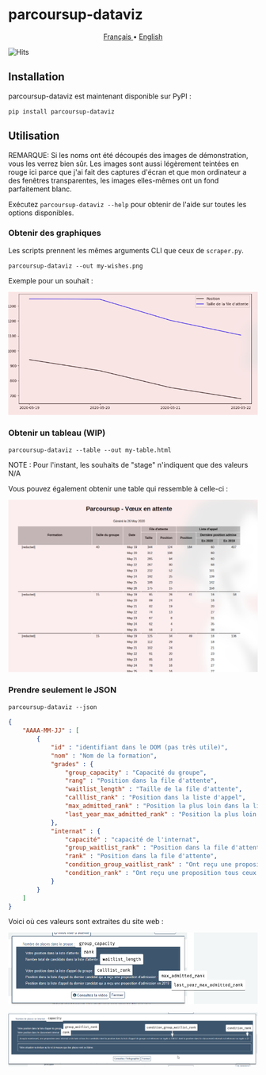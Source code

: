 # parcoursup-dataviz

<center> <a href="README_FR.md"> Français </a> &bull; <a href="README.md"> English </a> </center>

![Hits](https://hitcounter.pythonanywhere.com/count/tag.svg?url=https%3A%2F%2Fgithub.com%2Fewen-lbh%2Fparcoursup-dataviz)


## Installation

parcoursup-dataviz est maintenant disponible sur PyPI :

```
pip install parcoursup-dataviz
```

## Utilisation

REMARQUE: Si les noms ont été découpés des images de démonstration, vous les verrez bien sûr. Les images sont aussi légèrement teintées en rouge ici parce que j'ai fait des captures d'écran et que mon ordinateur a des fenêtres transparentes, les images elles-mêmes ont un fond parfaitement blanc.

Exécutez `parcoursup-dataviz --help` pour obtenir de l'aide sur toutes les options disponibles.

### Obtenir des graphiques

Les scripts prennent les mêmes arguments CLI que ceux de `scraper.py`.

```sh-session
parcoursup-dataviz --out my-wishes.png
```

Exemple pour un souhait :

![Un graphique représentant la position et la longueur de la liste d'attente dans le temps pour un souhait](./demo-graph.png)

### Obtenir un tableau (WIP)

```
parcoursup-dataviz --table --out my-table.html
```

NOTE : Pour l'instant, les souhaits de "stage" n'indiquent que des valeurs N/A

Vous pouvez également obtenir une table qui ressemble à celle-ci :

![Tableau indiquant les numéros pour trois souhaits](./demo-table.png)


### Prendre seulement le JSON

```
parcoursup-dataviz --json
```

```json
{
    "AAAA-MM-JJ" : [
        {
            "id" : "identifiant dans le DOM (pas très utile)",
            "nom" : "Nom de la formation",
            "grades" : {
                "group_capacity" : "Capacité du groupe",
                "rang" : "Position dans la file d'attente",
                "waitlist_length" : "Taille de la file d'attente",
                "calllist_rank" : "Position dans la liste d'appel",
                "max_admitted_rank" : "Position la plus loin dans la liste d'appel à avoir été acceptée cette année",
                "last_year_max_admitted_rank" : "Position la plus loin dans la liste d'appel à avoir été acceptée en 2019",
            },
            "internat" : {
                "capacité" : "capacité de l'internat",
                "group_waitlist_rank" : "Position dans la file d'attente du groupe",
                "rank" : "Position dans la file d'attente",
                "condition_group_waitlist_rank" : "Ont reçu une proposition tous ceux qui était positionnés avant où à cette position dans la file d'attente du groupe (ET voir condition_rank)",
                "condition_rank" : "Ont reçu une proposition tous ceux qui étaient positionnés avant où à cette position dans la file d'attente (ET voir condition_group_waitlist_rank)",
            }
        }
    ]
}
```

Voici où ces valeurs sont extraites du site web :

![interface parcoursup pour les rangs avec des étiquettes indiquant les clés JSON correspondantes](ranks-properties-explanation.png)

![interface parcoursup pour les grades d'internat avec des étiquettes indiquant les clés JSON correspondantes](internat-properties-explanation.png)
